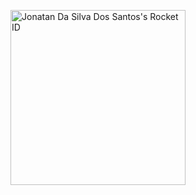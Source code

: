 [<a href="https://app.rocketseat.com.br/me/jonatan-da-silva-dos-santos-01930"><img src="https://app.rocketseat.com.br/api/rocketid/share?slug=jonatan-da-silva-dos-santos-01930&type=card" width="280" alt="Jonatan Da Silva Dos Santos's Rocket ID"/></a>](https://app.rocketseat.com.br/rocketid/jonatan-da-silva-dos-santos-01930)
